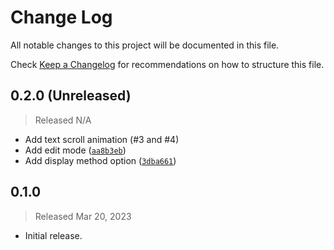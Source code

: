 # Change Log

All notable changes to this project will be documented in this file.

Check [Keep a Changelog](http://keepachangelog.com/) for recommendations on how to structure this file.


## 0.2.0 (Unreleased)
> Released N/A

* Add text scroll animation (#3 and #4)
* Add edit mode ([`aa8b3eb`](../../commit/aa8b3eb9b3b0575c91702bfa74149274a194d31d))
* Add display method option ([`3dba661`](../../commit/3dba6613b1fdd3b72f2563dee7a978b48e9e6abd))

## 0.1.0
> Released Mar 20, 2023

* Initial release.
